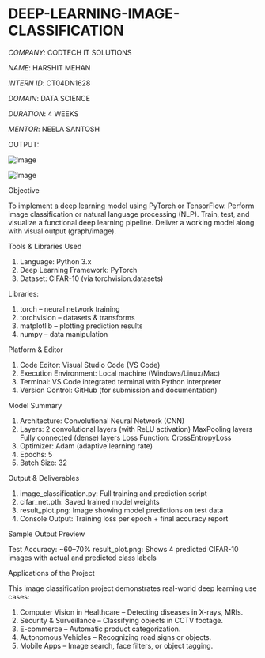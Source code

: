 # DEEP-LEARNING-IMAGE-CLASSIFICATION

*COMPANY*: CODTECH IT SOLUTIONS

*NAME*: HARSHIT MEHAN

*INTERN ID*: CT04DN1628

*DOMAIN*: DATA SCIENCE

*DURATION*: 4 WEEKS

*MENTOR*: NEELA SANTOSH

OUTPUT:

![Image](https://github.com/user-attachments/assets/d04a12cd-a83f-4643-8557-2fc30b9f2cd0)

![Image](https://github.com/user-attachments/assets/fdd65a99-7ee8-424a-85c9-f16f3cc40be2)


Objective

To implement a deep learning model using PyTorch or TensorFlow. Perform image classification or natural language processing (NLP). Train, test, and visualize a functional deep learning pipeline. Deliver a working model along with visual output (graph/image).


Tools & Libraries Used

1. Language: Python 3.x
2. Deep Learning Framework: PyTorch
3. Dataset: CIFAR-10 (via torchvision.datasets)


Libraries:

1. torch – neural network training
2. torchvision – datasets & transforms
3. matplotlib – plotting prediction results
4. numpy – data manipulation

Platform & Editor


1. Code Editor: Visual Studio Code (VS Code)
2. Execution Environment: Local machine (Windows/Linux/Mac)
3. Terminal: VS Code integrated terminal with Python interpreter
4. Version Control: GitHub (for submission and documentation)


Model Summary

1. Architecture: Convolutional Neural Network (CNN)
2. Layers: 2 convolutional layers (with ReLU activation)
MaxPooling layers
Fully connected (dense) layers
Loss Function: CrossEntropyLoss
3. Optimizer: Adam (adaptive learning rate)
4. Epochs: 5
5. Batch Size: 32


Output & Deliverables

1. image_classification.py: Full training and prediction script
2. cifar_net.pth: Saved trained model weights
3. result_plot.png: Image showing model predictions on test data
4. Console Output: Training loss per epoch + final accuracy report


Sample Output Preview

Test Accuracy: ~60–70%
result_plot.png: Shows 4 predicted CIFAR-10 images with actual and predicted class labels


Applications of the Project

This image classification project demonstrates real-world deep learning use cases:

1. Computer Vision in Healthcare – Detecting diseases in X-rays, MRIs.
2. Security & Surveillance – Classifying objects in CCTV footage.
3. E-commerce – Automatic product categorization.
4. Autonomous Vehicles – Recognizing road signs or objects.
5. Mobile Apps – Image search, face filters, or object tagging.




